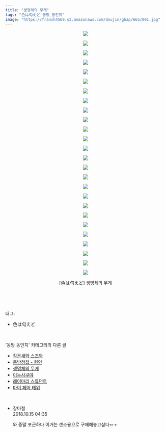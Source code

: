 ```yaml
---
title: "생명체의 무게"
tags: "色は匂えど 동방_동인지"
image: "https://franch4569.s3.amazonaws.com/doujin/ghap/665/001.jpg"
---
```

<div class="article">
<p style="text-align: center; clear: none; float: none;"><img src="{{ site.imgserver2 }}/ghap/665/001.jpg"/></p>
<p style="text-align: center; clear: none; float: none;"><img src="{{ site.imgserver2 }}/ghap/665/002.jpg"/></p>
<p style="text-align: center; clear: none; float: none;"><img src="{{ site.imgserver2 }}/ghap/665/003.jpg"/></p>
<p style="text-align: center; clear: none; float: none;"><img src="{{ site.imgserver2 }}/ghap/665/004.jpg"/></p>
<p style="text-align: center; clear: none; float: none;"><img src="{{ site.imgserver2 }}/ghap/665/005.jpg"/></p>
<p style="text-align: center; clear: none; float: none;"><img src="{{ site.imgserver2 }}/ghap/665/006.jpg"/></p>
<p style="text-align: center; clear: none; float: none;"><img src="{{ site.imgserver2 }}/ghap/665/007.jpg"/></p>
<p style="text-align: center; clear: none; float: none;"><img src="{{ site.imgserver2 }}/ghap/665/008.jpg"/></p>
<p style="text-align: center; clear: none; float: none;"><img src="{{ site.imgserver2 }}/ghap/665/009.jpg"/></p>
<p style="text-align: center; clear: none; float: none;"><img src="{{ site.imgserver2 }}/ghap/665/010.jpg"/></p>
<p style="text-align: center; clear: none; float: none;"><img src="{{ site.imgserver2 }}/ghap/665/011.jpg"/></p>
<p style="text-align: center; clear: none; float: none;"><img src="{{ site.imgserver2 }}/ghap/665/012.jpg"/></p>
<p style="text-align: center; clear: none; float: none;"><img src="{{ site.imgserver2 }}/ghap/665/013.jpg"/></p>
<p style="text-align: center; clear: none; float: none;"><img src="{{ site.imgserver2 }}/ghap/665/014.jpg"/></p>
<p style="text-align: center; clear: none; float: none;"><img src="{{ site.imgserver2 }}/ghap/665/015.jpg"/></p>
<p style="text-align: center; clear: none; float: none;"><img src="{{ site.imgserver2 }}/ghap/665/016.jpg"/></p>
<p style="text-align: center; clear: none; float: none;"><img src="{{ site.imgserver2 }}/ghap/665/017.jpg"/></p>
<p style="text-align: center; clear: none; float: none;"><img src="{{ site.imgserver2 }}/ghap/665/018.jpg"/></p>
<p style="text-align: center; clear: none; float: none;"><img src="{{ site.imgserver2 }}/ghap/665/019.jpg"/></p>
<p style="text-align: center; clear: none; float: none;"><img src="{{ site.imgserver2 }}/ghap/665/020.jpg"/></p>
<p style="text-align: center; clear: none; float: none;"><img src="{{ site.imgserver2 }}/ghap/665/021.jpg"/></p>
<p style="text-align: center; clear: none; float: none;"><img src="{{ site.imgserver2 }}/ghap/665/022.jpg"/></p>
<p style="text-align: center; clear: none; float: none;"><img src="{{ site.imgserver2 }}/ghap/665/023.jpg"/></p>
<p style="text-align: center; clear: none; float: none;"><img src="{{ site.imgserver2 }}/ghap/665/024.jpg"/></p>
<p style="text-align: center; clear: none; float: none;"><img src="{{ site.imgserver2 }}/ghap/665/025.jpg"/></p>
<p style="text-align: center; clear: none; float: none;"><img src="{{ site.imgserver2 }}/ghap/665/026.jpg"/></p>
<p style="text-align: center; clear: none; float: none;">[色は匂えど] 생명체의 무게</p>
<p><br/></p>
</div><br/>
<div class="tagTrail">
<p>태그: </p>
<ul>
<li>色は匂えど</li>
</ul>
</div><br/>
<div class="another">
<p>'동방 동인지' 카테고리의 다른 글</p>
<ul>
<li><a href="/ghap_669">작은새와 스즈와</a></li>
<li><a href="/ghap_667">동방청첩 - 현인</a></li>
<li><a href="/ghap_665">생명체의 무게</a></li>
<li><a href="/ghap_664">이누사쿠야</a></li>
<li><a href="/ghap_663">레이마리 스튜던트</a></li>
<li><a href="/ghap_662">마이 페어 테위</a></li>
</ul>
</div><br/>
<div class="cb_module cb_fluid">
<div class="cb_wrt cb_profile">
<div class="comment">
<ul>
<li class="cb_thumb_off" id="comment15355263">
<div class="cb_comment_area">
<div class="cb_info_area">
<div class="cb_section">
<span class="cb_nick_name">장마철</span>
</div>
<div class="cb_section">
<span class="cb_date">2018.10.15 04:35 </span>
</div>
</div>
<div class="cb_dsc_comment">
<p class="cb_dsc">
											와 증말 포근하다 이거는 갠소용으로 구매해놓고싶다ㅠㅜ
										</p>
</div>
</div></li>
</ul>
</div>
</div><!-- commentList close -->
</div><br/>
